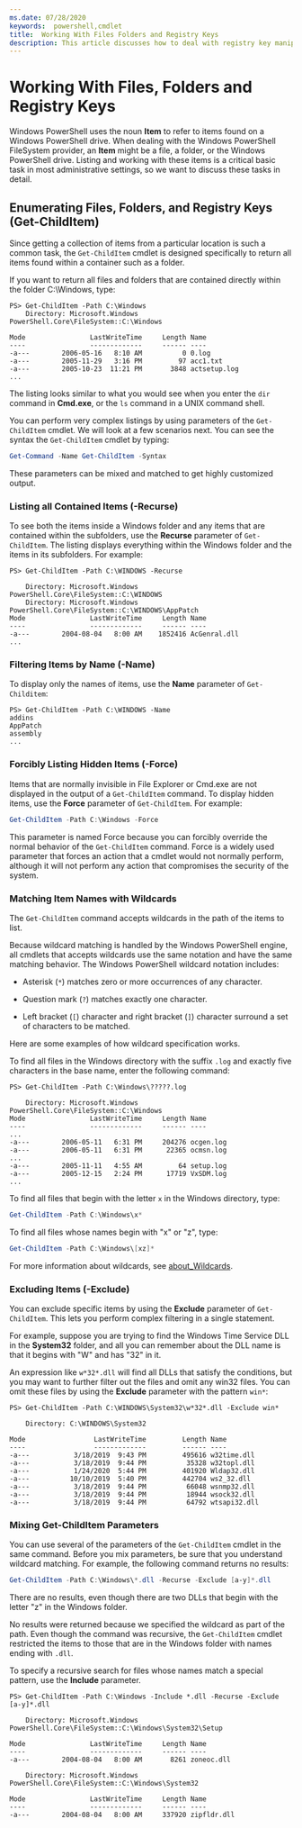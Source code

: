 ```yaml
---
ms.date: 07/28/2020
keywords:  powershell,cmdlet
title:  Working With Files Folders and Registry Keys
description: This article discusses how to deal with registry key manipulation tasks using PowerShell.
---
```

# Working With Files, Folders and Registry Keys

Windows PowerShell uses the noun **Item** to refer to items found on a Windows PowerShell drive.
When dealing with the Windows PowerShell FileSystem provider, an **Item** might be a file, a folder,
or the Windows PowerShell drive. Listing and working with these items is a critical basic task in
most administrative settings, so we want to discuss these tasks in detail.

## Enumerating Files, Folders, and Registry Keys (Get-ChildItem)

Since getting a collection of items from a particular location is such a common task, the
`Get-ChildItem` cmdlet is designed specifically to return all items found within a container such as
a folder.

If you want to return all files and folders that are contained directly within the folder
C:\\Windows, type:

```
PS> Get-ChildItem -Path C:\Windows
    Directory: Microsoft.Windows PowerShell.Core\FileSystem::C:\Windows

Mode                LastWriteTime     Length Name
----                -------------     ------ ----
-a---        2006-05-16   8:10 AM          0 0.log
-a---        2005-11-29   3:16 PM         97 acc1.txt
-a---        2005-10-23  11:21 PM       3848 actsetup.log
...
```

The listing looks similar to what you would see when you enter the `dir` command in **Cmd.exe**, or
the `ls` command in a UNIX command shell.

You can perform very complex listings by using parameters of the `Get-ChildItem` cmdlet. We will
look at a few scenarios next. You can see the syntax the `Get-ChildItem` cmdlet by typing:

```powershell
Get-Command -Name Get-ChildItem -Syntax
```

These parameters can be mixed and matched to get highly customized output.

### Listing all Contained Items (-Recurse)

To see both the items inside a Windows folder and any items that are contained within the
subfolders, use the **Recurse** parameter of `Get-ChildItem`. The listing displays everything within
the Windows folder and the items in its subfolders. For example:

```
PS> Get-ChildItem -Path C:\WINDOWS -Recurse

    Directory: Microsoft.Windows PowerShell.Core\FileSystem::C:\WINDOWS
    Directory: Microsoft.Windows PowerShell.Core\FileSystem::C:\WINDOWS\AppPatch
Mode                LastWriteTime     Length Name
----                -------------     ------ ----
-a---        2004-08-04   8:00 AM    1852416 AcGenral.dll
...
```

### Filtering Items by Name (-Name)

To display only the names of items, use the **Name** parameter of `Get-Childitem`:

```
PS> Get-ChildItem -Path C:\WINDOWS -Name
addins
AppPatch
assembly
...
```

### Forcibly Listing Hidden Items (-Force)

Items that are normally invisible in File Explorer or Cmd.exe are not displayed in the output of a
`Get-ChildItem` command. To display hidden items, use the **Force** parameter of `Get-ChildItem`.
For example:

```powershell
Get-ChildItem -Path C:\Windows -Force
```

This parameter is named Force because you can forcibly override the normal behavior of the
`Get-ChildItem` command. Force is a widely used parameter that forces an action that a cmdlet would
not normally perform, although it will not perform any action that compromises the security of the
system.

### Matching Item Names with Wildcards

The `Get-ChildItem` command accepts wildcards in the path of the items to list.

Because wildcard matching is handled by the Windows PowerShell engine, all cmdlets that accepts
wildcards use the same notation and have the same matching behavior. The Windows PowerShell wildcard
notation includes:

- Asterisk (`*`) matches zero or more occurrences of any character.

- Question mark (`?`) matches exactly one character.

- Left bracket (`[`) character and right bracket (`]`) character surround a set of characters to be
  matched.

Here are some examples of how wildcard specification works.

To find all files in the Windows directory with the suffix `.log` and exactly five characters in the
base name, enter the following command:

```
PS> Get-ChildItem -Path C:\Windows\?????.log

    Directory: Microsoft.Windows PowerShell.Core\FileSystem::C:\Windows
Mode                LastWriteTime     Length Name
----                -------------     ------ ----
...
-a---        2006-05-11   6:31 PM     204276 ocgen.log
-a---        2006-05-11   6:31 PM      22365 ocmsn.log
...
-a---        2005-11-11   4:55 AM         64 setup.log
-a---        2005-12-15   2:24 PM      17719 VxSDM.log
...
```

To find all files that begin with the letter `x` in the Windows directory, type:

```powershell
Get-ChildItem -Path C:\Windows\x*
```

To find all files whose names begin with "x" or "z", type:

```powershell
Get-ChildItem -Path C:\Windows\[xz]*
```

For more information about wildcards, see [about_Wildcards](/powershell/module/microsoft.powershell.core/about/about_wildcards).

### Excluding Items (-Exclude)

You can exclude specific items by using the **Exclude** parameter of `Get-ChildItem`. This lets you
perform complex filtering in a single statement.

For example, suppose you are trying to find the Windows Time Service DLL in the **System32** folder,
and all you can remember about the DLL name is that it begins with "W" and has "32" in it.

An expression like `w*32*.dll` will find all DLLs that satisfy the conditions, but you may want to
further filter out the files and omit any win32 files. You can omit these files by using the
**Exclude** parameter with the pattern `win*`:

```
PS> Get-ChildItem -Path C:\WINDOWS\System32\w*32*.dll -Exclude win*

    Directory: C:\WINDOWS\System32

Mode                 LastWriteTime         Length Name
----                 -------------         ------ ----
-a---           3/18/2019  9:43 PM         495616 w32time.dll
-a---           3/18/2019  9:44 PM          35328 w32topl.dll
-a---           1/24/2020  5:44 PM         401920 Wldap32.dll
-a---          10/10/2019  5:40 PM         442704 ws2_32.dll
-a---           3/18/2019  9:44 PM          66048 wsnmp32.dll
-a---           3/18/2019  9:44 PM          18944 wsock32.dll
-a---           3/18/2019  9:44 PM          64792 wtsapi32.dll
```

### Mixing Get-ChildItem Parameters

You can use several of the parameters of the `Get-ChildItem` cmdlet in the same command. Before you
mix parameters, be sure that you understand wildcard matching. For example, the following command
returns no results:

```powershell
Get-ChildItem -Path C:\Windows\*.dll -Recurse -Exclude [a-y]*.dll
```

There are no results, even though there are two DLLs that begin with the letter "z" in the Windows
folder.

No results were returned because we specified the wildcard as part of the path. Even though the
command was recursive, the `Get-ChildItem` cmdlet restricted the items to those that are in the
Windows folder with names ending with `.dll`.

To specify a recursive search for files whose names match a special pattern, use the **Include**
parameter.

```
PS> Get-ChildItem -Path C:\Windows -Include *.dll -Recurse -Exclude [a-y]*.dll

    Directory: Microsoft.Windows PowerShell.Core\FileSystem::C:\Windows\System32\Setup

Mode                LastWriteTime     Length Name
----                -------------     ------ ----
-a---        2004-08-04   8:00 AM       8261 zoneoc.dll

    Directory: Microsoft.Windows PowerShell.Core\FileSystem::C:\Windows\System32

Mode                LastWriteTime     Length Name
----                -------------     ------ ----
-a---        2004-08-04   8:00 AM     337920 zipfldr.dll
```
